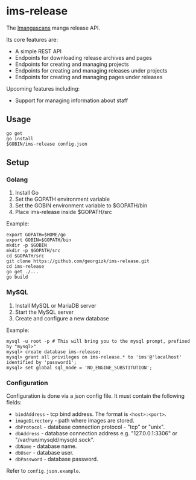 # ims-release

The [Imangascans](https://imangascans.org/) manga release API.

Its core features are:

* A simple REST API
* Endpoints for downloading release archives and pages
* Endpoints for creating and managing projects
* Endpoints for creating and managing releases under projects
* Endpoints for creating and managing pages under releases

Upcoming features including:

* Support for managing information about staff

## Usage
```
go get
go install
$GOBIN/ims-release config.json
```
## Setup

### Golang

1. Install Go
2. Set the GOPATH environment variable
3. Set the GOBIN environment variable to $GOPATH/bin
4. Place ims-release inside $GOPATH/src

Example:
```
export GOPATH=$HOME/go
export GOBIN=$GOPATH/bin
mkdir -p $GOBIN
mkdir -p $GOPATH/src
cd $GOPATH/src
git clone https://github.com/georgizk/ims-release.git
cd ims-release
go get ./...
go build
```

### MySQL

1. Install MySQL or MariaDB server
2. Start the MySQL server
3. Create and configure a new database

Example:
```
mysql -u root -p # This will bring you to the mysql prompt, prefixed by "mysql>"
mysql> create database ims-release;
mysql> grant all privileges on ims-release.* to 'ims'@'localhost' identified by 'password1';
mysql> set global sql_mode = 'NO_ENGINE_SUBSTITUTION';
```

### Configuration

Configuration is done via a json config file. It must contain the following fields:

* `bindAddress` - tcp bind address. The format is `<host>:<port>`.
* `imageDirectory` - path where images are stored.
* `dbProtocol` - database connection protocol - "tcp" or "unix".
* `dbAddress` - database connection address e.g. "127.0.0.1:3306" or "/var/run/mysqld/mysqld.sock".
* `dbName` - database name.
* `dbUser` - database user.
* `dbPassword` - database password.

Refer to `config.json.example`.